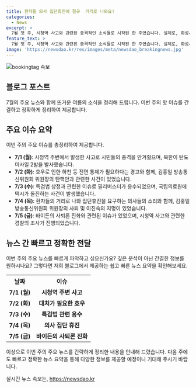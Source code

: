 ```yaml
---
title: 환자들 의사 집단휴진에 절규  거리로 나와요!
categories:
  - News
excerpt: >
  7월 첫 주, 시청역 사고와 관련된 충격적인 소식들로 시작된 한 주였습니다. 실제로, 화성시 의회에서의 밥그릇 싸움과 북한의 탄도미사일 발사 등 다양한 이슈가 속속 보도되었습니다. 또한, 김홍일 방통위원장의 탄핵안 보고 후 자진 사퇴, 그리고 특검법 상정으로 인한 필리버스터 등으로 더욱 충격적인 소식들이 이어졌습니다. 앞으로도 다양한 이슈들로 세상을 더 쉽고 정확하게 알려드릴 것입니다.
feature_text: >
  7월 첫 주, 시청역 사고와 관련된 충격적인 소식들로 시작된 한 주였습니다. 실제로, 화성시 의회에서의 밥그릇 싸움과 북한의 탄도미사일 발사 등 다양한 이슈가 속속 보도되었습니다. 또한, 김홍일 방통위원장의 탄핵안 보고 후 자진 사퇴, 그리고 특검법 상정으로 인한 필리버스터 등으로 더욱 충격적인 소식들이 이어졌습니다. 앞으로도 다양한 이슈들로 세상을 더 쉽고 정확하게 알려드릴 것입니다.
image: 'https://newsdao.kr/res/images/meta/newsdao_breakingnews.jpg'
---
```


<p><img src="https://newsdao.kr/res/images/meta/newsdao_breakingnews.jpg" alt="bookingtag 속보" /></p>

<h2 data-ke-size="size26">블로그 포스트</h2>

<p data-ke-size="size16">7월의 주요 뉴스와 함께 뜨거운 여름의 소식을 정리해 드립니다. 이번 주의 핫 이슈를 간결하고 정확하게 정리하여 제공합니다.</p>

<h2>주요 이슈 요약</h2>

<p data-ke-size="size16">이번 주의 주요 이슈를 총정리하여 제공합니다.</p>

<ul>
    <li><b>7/1 (월)</b>: 시청역 주변에서 발생한 사고로 시민들의 충격을 안겨줬으며, 북한이 탄도미사일 2발을 발사했습니다.</li>
    <li><b>7/2 (화)</b>: 호우로 인한 하천 등 전면 통제가 필요하다는 경고와 함께, 김홍일 방송통신위원회 위원장의 탄핵안과 관련한 사건이 있었습니다.</li>
    <li><b>7/3 (수)</b>: 특검법 상정과 관련한 이슈로 필리버스터가 응수되었으며, 국립의료원에 택시가 돌진하는 사건이 발생했습니다.</li>
    <li><b>7/4 (목)</b>: 환자들의 거리로 나와 집단휴진을 요구하는 의사들의 소리와 함께, 김홍일 방송통신위원회 위원장의 사퇴 및 이진숙의 지명이 있었습니다.</li>
    <li><b>7/5 (금)</b>: 바이든의 사퇴론 진화와 관련된 이슈가 있었으며, 시청역 사고와 관련한 경찰의 조사가 진행되었습니다. </li>
</ul>

<h2>뉴스 간 빠르고 정확한 전달</h2>

<p data-ke-size="size16">이번 주의 주요 뉴스를 빠르게 파악하고 싶으신가요? 깊은 분석이 아닌 간결한 정보를 원하시나요? 그렇다면 저희 블로그에서 제공하는 쉽고 빠른 뉴스 요약을 확인해보세요. </p>

<table>
    <tr>
        <th>날짜</th>
        <th>이슈</th>
    </tr>
    <tr>
        <td style="text-align: center; height: 17px;"><b>7/1 (월)</b></td>
        <td style="text-align: center; height: 17px;"><b>시청역 주변 사고</b></td>
    </tr>
    <tr>
        <td style="text-align: center; height: 17px;"><b>7/2 (화)</b></td>
        <td style="text-align: center; height: 17px;"><b>대처가 필요한 호우</b></td>
    </tr>
    <tr>
        <td style="text-align: center; height: 17px;"><b>7/3 (수)</b></td>
        <td style="text-align: center; height: 17px;"><b>특검법 관련 응수</b></td>
    </tr>
    <tr>
        <td style="text-align: center; height: 17px;"><b>7/4 (목)</b></td>
        <td style="text-align: center; height: 17px;"><b>의사 집단 휴진</b></td>
    </tr>
    <tr>
        <td style="text-align: center; height: 17px;"><b>7/5 (금)</b></td>
        <td style="text-align: center; height: 17px;"><b>바이든의 사퇴론 진화</b></td>
    </tr>
</table>

<p data-ke-size="size16">이상으로 이번 주의 주요 뉴스를 간략하게 정리한 내용을 안내해 드렸습니다. 다음 주에도 빠르고 정확한 뉴스 요약을 통해 다양한 정보를 제공할 예정이니 기대해 주시기 바랍니다.</p>
실시간 뉴스 속보는, <a href="https://newsdao.kr" rel="dofollow">https://newsdao.kr</a>


